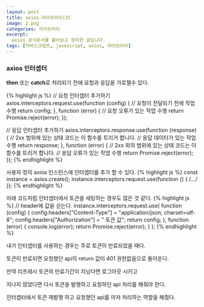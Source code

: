 ```yaml
---
layout: post
title: axios-라이브러리(3)
image: 2.png
categories: 라이브러리
excerpt: 
  axios 공식문서를 흝어보고 정리한 글입니다.
tags: [자바스크립트, javascript, axios, 라이브러리]
---
```


### axios 인터셉터

**then** 또는 **catch**로 처리되기 전에 요청과 응답을 가로챌수 있다.

{% highlight js %}
// 요청 인터셉터 추가하기
axios.interceptors.request.use(function (config) {
    // 요청이 전달되기 전에 작업 수행
    return config;
  }, function (error) {
    // 요청 오류가 있는 작업 수행
    return Promise.reject(error);
  });

// 응답 인터셉터 추가하기
axios.interceptors.response.use(function (response) {
    // 2xx 범위에 있는 상태 코드는 이 함수를 트리거 합니다.
    // 응답 데이터가 있는 작업 수행
    return response;
  }, function (error) {
    // 2xx 외의 범위에 있는 상태 코드는 이 함수를 트리거 합니다.
    // 응답 오류가 있는 작업 수행
    return Promise.reject(error);
  });
{% endhighlight %}
<br />

사용자 정의 axios 인스턴스에 인터셉터를 추가 할 수 있다.
{% highlight js %}
const instance = axios.create();
instance.interceptors.request.use(function () { /*...*/ });
{% endhighlight %}
<br />

아래 코드처럼 인터셉터에서 토큰을 세팅하는 경우도 많은 것 같다.
{% highlight js %}
// header에 값을 싣는다.
instance.interceptors.request.use(
  function (config) {
    config.headers["Content-Type"] = "application/json; charset=utf-8";
    config.headers["Authorization"] = " 토큰 값";
    return config;
  },
  function (error) {
    console.log(error);
    return Promise.reject(error);
  }
);
{% endhighlight %}
<br />

내가 인터셉터를 사용하는 경우는 주로 토큰이 만료되었을 때다.

토큰이 만료되면 요청했던 api의 return 값이 401 권한없음으로 돌아온다.

만약 리프레시 토큰의 만료기간이 지났다면 로그아웃 시키고

지나지 않았다면 다시 토큰을 발행하고 요청하던 api 처리를 해줘야 한다.

인터셉터에서 토큰 재발행 하고 요청했던 api를 마저 처리하는 역할을 해줬다.

